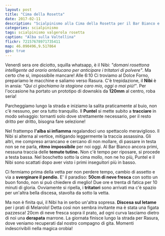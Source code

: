 ```yaml
---
layout: post
title: "Cima della Rosetta"
date: 2017-02-11
description: "Scialpinismo alla Cima della Rosetta per il Bar Bianco e discesa per i prati di Melarolo"
categories: scialpinismo
tags: scialpinismo valgerola rosetta
caption: "Alba sulla Valtellina"
flickr: 72157678971735411
map: 46.090496,9.517864
gps: true
---
```


Venerdì sera ore diciotto, squilla whatsapp, è il Nibi: *"domani rosettona intelligente ad orario antelucano per anticipare i tritatori di polvere"*. Ma certo che si, impossibile mancare! Alle 6:10 Ci troviamo al Dolce Forno, prepariamo le macchine e saliamo verso Rasura. C'è trepidazione, il **Nibi** è in ansia: *"Qui ci giochiamo la stagione caro mio, oggi o mai più!"*. Per l'occasione ha portato un prototipo di downskis da **120mm** al centro, roba seria! 

Parcheggiamo lungo la strada e iniziamo la salita praticamente al buio, non c'è nessuno, per ora tutto tranquillo. Il **Puntel** si mette subito a **tracciare** in modo selvaggio: tornanti solo dove strettamente necessario, per il resto dritto per dritto, bisogna fare selezione! 

Nel frattempo **l'alba si infiamma** regalandoci uno spettacolo meraviglioso. Il Nibi si alterna al vertice, mitigando leggermente la traccia assassina. Gli altri, me compreso arrancano e cercano di non mollare, di passare in testa non se ne parla, **ritmo impossibile** per noi oggi. Al Bar Bianco ancora primi, nessuna traccia delle **temute tutine.** Non c'è tempo per riposare, si procede a testa bassa. Nel boschetto sotto la cima mollo, non ne ho più, Puntel e il Nibi sono scattati dopo aver visto i primi inseguitori più in basso. 

Ci fermiamo prima della vetta per non perdere tempo, cambio di assetto e via a **sverginare il pendio.** E' il paradiso: **50cm di neve fresca** con sotto un buon fondo, non si può chiedere di meglio! Due ore e trenta di fatica per 10 minuti di gloria. Ovviamente si ripella, i **tritatori** sono arrivati ma c'è spazio per un'altra bella discesa, stavolta da sotto la vetta.

Ma non è finita qui, il Nibi ha in serbo un'altra sopresa. **Discesa sul letame** per i prati di Melarolo! Detta così non sembra invitante ma è stata una figata pazzesca! 20cm di neve fresca sopra il prato, ad ogni curva lasciamo dietro di noi una **derapata** marrone. La giornata finisce lungo la strada per Rasura, dove veniamo recuperati dal nostro compagno di gita. Momenti indescrivibili nella magica orobia! 